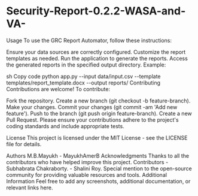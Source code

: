 # Security-Report-0.2.2-WASA-and-VA-
Usage To use the GRC Report Automator, follow these instructions:

Ensure your data sources are correctly configured. Customize the report templates as needed. Run the application to generate the reports. Access the generated reports in the specified output directory. Example:

sh Copy code python app.py --input data/input.csv --template templates/report_template.docx --output reports/ Contributing Contributions are welcome! To contribute:

Fork the repository. Create a new branch (git checkout -b feature-branch). Make your changes. Commit your changes (git commit -am 'Add new feature'). Push to the branch (git push origin feature-branch). Create a new Pull Request. Please ensure your contributions adhere to the project's coding standards and include appropriate tests.

License This project is licensed under the MIT License - see the LICENSE file for details.

Authors M.B.Mayukh - MayukhAmerB Acknowledgments Thanks to all the contributors who have helped improve this project. Contributors - Subhabrata Chakraborty. - Shalini Roy. Special mention to the open-source community for providing valuable resources and tools. Additional Information Feel free to add any screenshots, additional documentation, or relevant links here.
